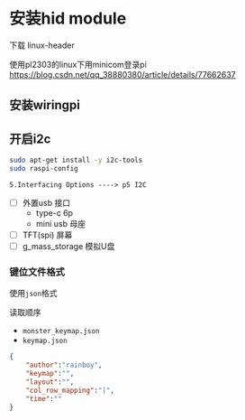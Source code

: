# 安装hid module

下载 linux-header


使用pl2303的linux下用minicom登录pi
https://blog.csdn.net/qq_38880380/article/details/77662637


## 安装wiringpi

## 开启i2c

```sh
sudo apt-get install -y i2c-tools
sudo raspi-config
```

```plaintext
5.Interfacing Options ----> p5 I2C
```

- [ ] 外置usb 接口
    - type-c 6p
    - mini usb 母座
- [ ] TFT(spi) 屏幕
- [ ] g_mass_storage 模拟U盘

### 键位文件格式

使用`json`格式

读取顺序

- `monster_keymap.json`
- `keymap.json`

```json
{
    "author":"rainboy",
    "keymap":"",
    "layout":"",
    "col_row_mapping":"|",
    "time":""
}
```
